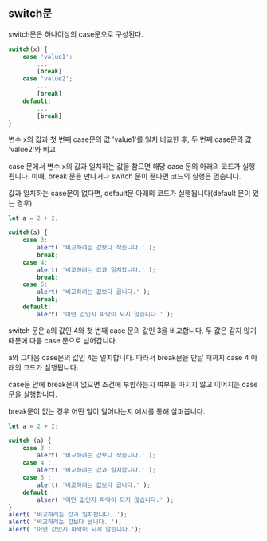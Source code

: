 ## switch문

switch문은 하나이상의 case문으로 구성된다.

~~~javascript
switch(x) {
    case 'value1':
        ...
        [break]
    case 'value2';
        ...
        [break]
    default;
        ...
        [break]
}
~~~

변수 x의 값과 첫 번째 case문의 값 'value1'를 일치 비교한 후, 두 번째 case문의 값 'value2'와 비교

case 문에서 변수 x의 값과 일치하는 값을 참으면 해당 case 문의 아래의 코드가 실행됩니다. 이때, break 문을 만나거나 switch 문이 끝나면 코드의 실행은 멈춥니다.

값과 일치하는 case문이 없다면, default문 아래의 코드가 실행됩니다(default 문이 있는 경우)

~~~javascript
let a = 2 + 2;

switch(a) {
    case 3:
        alert( '비교하려는 값보다 작습니다.' );
        break;
    case 4:
        alert( '비교하려는 값과 일치합니다.' );
        break;
    case 5:
        alert( '비교하려는 값보다 큽니다.' );
        break;
    default:
        alert( '어떤 값인지 파악이 되지 않습니다.' );
~~~

switch 문은 a의 값인 4와 첫 번째 case 문의 값인 3을 비교합니다. 두 값은 같지 않기 때문에 다음 case 문으로 넘어갑니다.

a와 그다음 case문의 값인 4는 일치합니다. 따라서 break문을 만날 때까지 case 4 아래의 코드가 실행됩니다.

case문 안에 break문이 없으면 조건에 부합하는지 여부를 따지지 않고 이어지는 case문을 실행합니다.

break문이 없는 경우 어떤 일이 일어나는지 예시를 통해 살펴봅니다.

~~~javascript
let a = 2 + 2;

switch (a) {
    case 3 :
        alert( '비교하려는 값보다 작습니다.' );
    case 4 :
        alert( '비교하려는 값과 일치합니다.' );
    case 5 :
        alert( '비교하려는 값보다 큽니다.' );
    default :
        alser( '어떤 값인지 파악이 되지 않습니다.' );
}
alert( '비교하려는 값과 일치합니다. ');
alert( '비교하려는 값보다 큽니다. ');
alert( '어떤 값인지 파악이 되지 않습니다.');
~~~